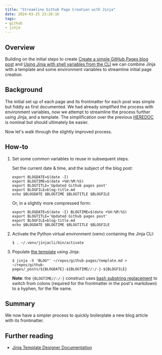 ```yaml
---
title: "Streamline Github Page Creation with Jinja"
date: 2024-03-25 23:26:16
tags:
- github
- jinja
---
```


## Overview
Building on the initial steps to create [Create a simple GitHub Pages blog post](https://wmcdonald404.github.io/github-pages/2024/01/02/14-37-46-github-pages-simple-blog.html) and [Using Jinja with shell variables from the CLI](https://wmcdonald404.github.io/github-pages/2024/03/23/22-47-00-jinja-cli-environment-variables.html) we can combine Jinja with a template and some environment variables to streamline initial page creation.

## Background
The initial set up of each page and its frontmatter for each post was simple but fiddly as first documented. We had already simplified the process with environment variables, now we attempt to streamline the process further using Jinja, and a template. The simplification over the previous [HEREDOC](https://tldp.org/LDP/abs/html/here-docs.html) is nominal but should ultimately be easier. 

Now let's walk through the slightly improved process.

## How-to
1. Set some common variables to reuse in subsequent steps.

    Set the current date & time, and the subject of the blog post:
    ```
    export BLOGDATE=$(date -I)
    export BLOGTIME=$(date +%H:%M:%S)
    export BLOGTITLE='Updated Github pages post'
    export BLOGFILE=blog-title.md
    echo $BLOGDATE $BLOGTIME $BLOGTITLE $BLOGFILE
    ```
    Or, in a slightly more compressed form:
    ```
    export BLOGDATE=$(date -I) BLOGTIME=$(date +%H:%M:%S) 
    export BLOGTITLE='Updated Github pages post'
    export BLOGFILE=blog-title.md
    echo $BLOGDATE $BLOGTIME $BLOGTITLE $BLOGFILE
    ```

2. Activate the Python virtual environment (venv) containing the Jinja CLI:
    ```
    $ . ~/.venv/jinjacli/bin/activate
    ```

2. Populate [the template](https://github.com/wmcdonald404/github-pages/blob/main/template.yml) using Jinja:
    ```
    $ jinja -X 'BLOG*' ~/repos/github-pages/template.md > ~/repos/github-pages/_posts/${BLOGDATE}-${BLOGTIME//:/-}-${BLOGFILE}
    ```
    **Note**: the `{BLOGTIME//:/-}` construct uses [bash substring replacement](https://tldp.org/LDP/abs/html/string-manipulation.html) to switch from colons (required for the frontmatter in the post's markdown) to a hyphen, for the file name.

## Summary
We now have a simpler process to quickly boilerplate a new blog article with its frontmatter. 

## Further reading
- [Jinja Template Designer Documentation](https://jinja.palletsprojects.com/en/3.1.x/templates/)
